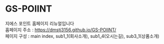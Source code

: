 # GS-POIINT
지에스 포인트 홈페이지 리뉴얼입니다 <br>
홉페이지 주소 :  https://dmstj3156.github.io/GS-POIINT/ <br>
페이지 구성 : main index, sub1_1(회사소개), sub1_4(오시는길), sub3_1(상품소개)
